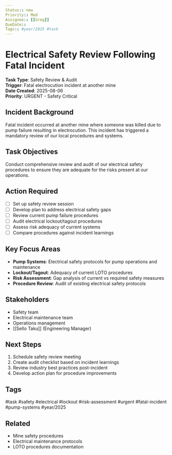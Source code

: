 ```yaml
---
Status:: new
Priority:: Med
Assignee:: [[Greg]]
DueDate:: 
Tags:: #year/2025 #task
---
```


# Electrical Safety Review Following Fatal Incident

**Task Type**: Safety Review & Audit  
**Trigger**: Fatal electrocution incident at another mine  
**Date Created**: 2025-08-06  
**Priority**: URGENT - Safety Critical

## Incident Background
Fatal incident occurred at another mine where someone was killed due to pump failure resulting in electrocution. This incident has triggered a mandatory review of our local procedures and systems.

## Task Objectives
Conduct comprehensive review and audit of our electrical safety procedures to ensure they are adequate for the risks present at our operations.

## Action Required
- [ ] Set up safety review session
- [ ] Develop plan to address electrical safety gaps
- [ ] Review current pump failure procedures
- [ ] Audit electrical lockout/tagout procedures
- [ ] Assess risk adequacy of current systems
- [ ] Compare procedures against incident learnings

## Key Focus Areas
- **Pump Systems**: Electrical safety protocols for pump operations and maintenance
- **Lockout/Tagout**: Adequacy of current LOTO procedures
- **Risk Assessment**: Gap analysis of current vs required safety measures
- **Procedure Review**: Audit of existing electrical safety protocols

## Stakeholders
- Safety team
- Electrical maintenance team
- Operations management
- [[Sello Taku]] (Engineering Manager)

## Next Steps
1. Schedule safety review meeting
2. Create audit checklist based on incident learnings
3. Review industry best practices post-incident
4. Develop action plan for procedure improvements

## Tags
#task #safety #electrical #lockout #risk-assessment #urgent #fatal-incident #pump-systems #year/2025

## Related
- Mine safety procedures
- Electrical maintenance protocols
- LOTO procedures documentation